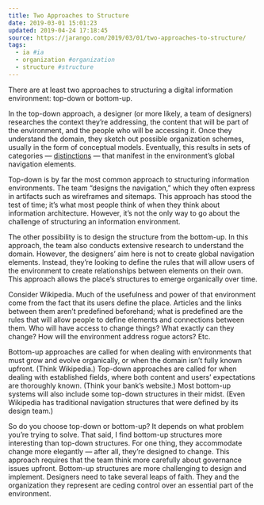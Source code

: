 ```yaml
---
title: Two Approaches to Structure
date: 2019-03-01 15:01:23
updated: 2019-04-24 17:18:45
source: https://jarango.com/2019/03/01/two-approaches-to-structure/
tags:
  - ia #ia
  - organization #organization
  - structure #structure
---
```

There are at least two approaches to structuring a digital information environment: top-down or bottom-up.

In the top-down approach, a designer (or more likely, a team of designers) researches the context they’re addressing, the content that will be part of the environment, and the people who will be accessing it. Once they understand the domain, they sketch out possible organization schemes, usually in the form of conceptual models. Eventually, this results in sets of categories — [distinctions][1] — that manifest in the environment’s global navigation elements.

Top-down is by far the most common approach to structuring information environments. The team “designs the navigation,” which they often express in artifacts such as wireframes and sitemaps. This approach has stood the test of time; it’s what most people think of when they think about information architecture. However, it’s not the only way to go about the challenge of structuring an information environment.

The other possibility is to design the structure from the bottom-up. In this approach, the team also conducts extensive research to understand the domain. However, the designers’ aim here is not to create global navigation elements. Instead, they’re looking to define the rules that will allow users of the environment to create relationships between elements on their own. This approach allows the place’s structures to emerge organically over time.

Consider Wikipedia. Much of the usefulness and power of that environment come from the fact that its users define the place. Articles and the links between them aren’t predefined beforehand; what is predefined are the rules that will allow people to define elements and connections between them. Who will have access to change things? What exactly can they change? How will the environment address rogue actors? Etc.

Bottom-up approaches are called for when dealing with environments that must grow and evolve organically, or when the domain isn’t fully known upfront. (Think Wikipedia.) Top-down approaches are called for when dealing with established fields, where both content and users’ expectations are thoroughly known. (Think your bank’s website.) Most bottom-up systems will also include some top-down structures in their midst. (Even Wikipedia has traditional navigation structures that were defined by its design team.)

So do you choose top-down or bottom-up? It depends on what problem you’re trying to solve. That said, I find bottom-up structures more interesting than top-down structures. For one thing, they accommodate change more elegantly — after all, they’re designed to change. This approach requires that the team think more carefully about governance issues upfront. Bottom-up structures are more challenging to design and implement. Designers need to take several leaps of faith. They and the organization they represent are ceding control over an essential part of the environment.

[1]: https://jarango.com/2018/07/12/establishing-meaningful-distinctions/